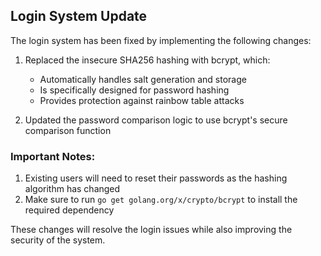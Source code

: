 ## Login System Update

The login system has been fixed by implementing the following changes:

1. Replaced the insecure SHA256 hashing with bcrypt, which:
   - Automatically handles salt generation and storage
   - Is specifically designed for password hashing
   - Provides protection against rainbow table attacks

2. Updated the password comparison logic to use bcrypt's secure comparison function

### Important Notes:
1. Existing users will need to reset their passwords as the hashing algorithm has changed
2. Make sure to run `go get golang.org/x/crypto/bcrypt` to install the required dependency

These changes will resolve the login issues while also improving the security of the system.